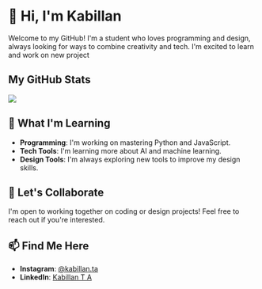 
# 👋 Hi, I'm Kabillan

Welcome to my GitHub! I'm a student who loves programming and design, always looking for ways to combine creativity and tech. I'm excited to learn and work on new project

<h2>My GitHub Stats</h2>
<img src="https://github-readme-stats.vercel.app/api?username=kabillanta&show_icons=true&show=reviews,prs_merged,prs_merged_percentage&theme=dark" />

## 🌱 What I'm Learning

- **Programming**: I'm working on mastering Python and JavaScript.
- **Tech Tools**: I'm learning more about AI and machine learning.
- **Design Tools**: I'm always exploring new tools to improve my design skills.

## 🤝 Let's Collaborate

I'm open to working together on coding or design projects! Feel free to reach out if you're interested.

## 📫 Find Me Here

- **Instagram**: [@kabillan.ta](https://www.instagram.com/kabillan19)
- **LinkedIn**: [Kabillan T A](https://www.linkedin.com/in/kabillan)
